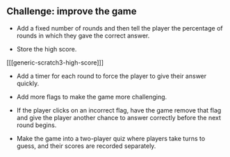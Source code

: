 ## Challenge: improve the game

+ Add a fixed number of rounds and then tell the player the percentage of rounds in which they gave the correct answer.

+ Store the high score.

[[[generic-scratch3-high-score]]]

+ Add a timer for each round to force the player to give their answer quickly.

+ Add more flags to make the game more challenging.

+ If the player clicks on an incorrect flag, have the game remove that flag and give the player another chance to answer correctly before the next round begins.

+ Make the game into a two-player quiz where players take turns to guess, and their scores are recorded separately.
